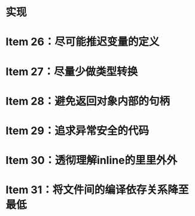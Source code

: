 # 实现

# Item 26：尽可能推迟变量的定义







# Item 27：尽量少做类型转换





# Item 28：避免返回对象内部的句柄





# Item 29：追求异常安全的代码



# Item 30：透彻理解inline的里里外外





# Item 31：将文件间的编译依存关系降至最低

